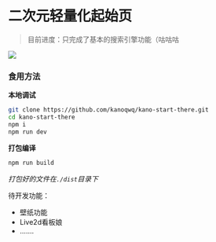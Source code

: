 # 二次元轻量化起始页

> 目前进度：只完成了基本的搜索引擎功能（咕咕咕

![](https://kanokano.cn/wp-content/uploads/2023/03/QQ截图20230331121650.png)

### 食用方法

**本地调试**

```bash
git clone https://github.com/kanoqwq/kano-start-there.git
cd kano-start-there
npm i
npm run dev
```

**打包编译**

```bash
npm run build
```

*打包好的文件在`./dist`目录下*

待开发功能：

* 壁纸功能
* Live2d看板娘
* .......